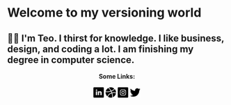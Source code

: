 Welcome to my versioning world
====

🙋‍♂️ I'm Teo. I thirst for knowledge. I like business, design, and coding a lot. I am finishing my degree in computer science.
----

<p align="center">
  <b>Some Links:</b>
  <br>
  <br>
  <a href="www.linkedin.com/in/teoian-quaresma-2b909b142"><img src="images/linkedin.png" ></a> 
  <a href="https://dribbble.com/quaresmateo"><img src="images/basquetebol.png" ></a> 
  <a href="https://instagram.com/quaresmateo"><img src="images/instagram.png" ></a> 
  <a href="https://twitter.com/quaresmateo"><img src="images/twitter.png" ></a> 
  <br><br>
</p>
